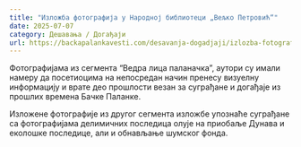 ```yaml
---
title: "Изложба фотографија у Народној библиотеци „Вељко Петровић“"
date: 2025-07-07
category: Дешавања / Догађаји
url: https://backapalankavesti.com/desavanja-dogadjaji/izlozba-fotografija-u-narodnoj-biblioteci-veljko-petrovic/
---
```


Фотографијама из сегмента “Ведра лица паланачка”, аутори су имали намеру да посетиоцима на непосредан начин пренесу визуелну информацију и врате део прошлости везан за суграђане и догађаје из прошлих времена Бачке Паланке.

Изложене фотографије из другог сегмента изложбе упознаће суграђане са фотографијама делимичних последица олује на приобаље Дунава и еколошке последице, али и обнављање шумског фонда.
